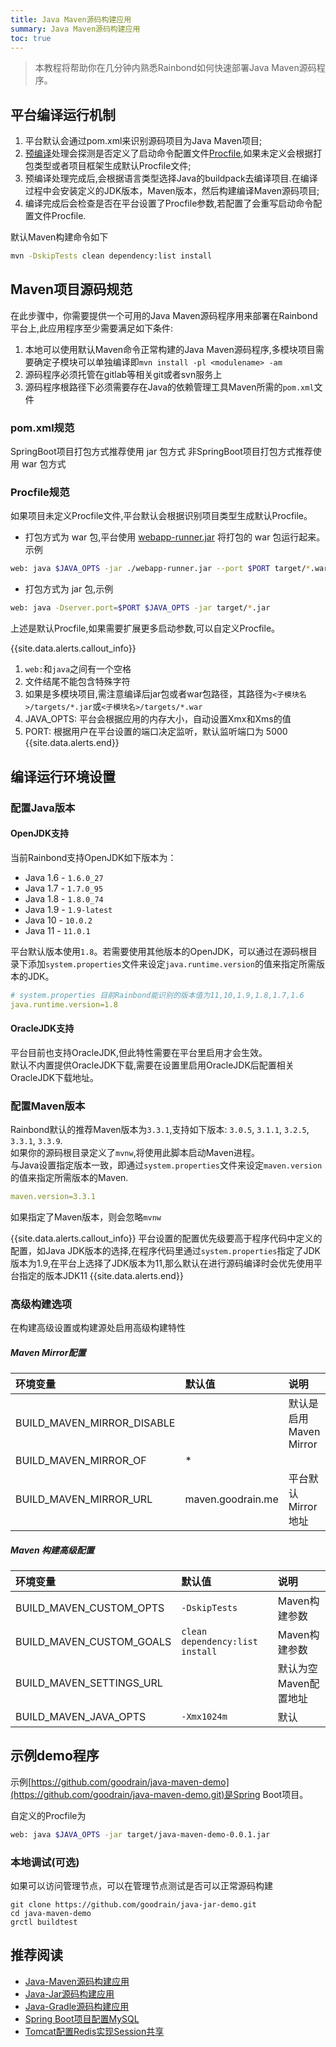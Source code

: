 ```yaml
---
title: Java Maven源码构建应用
summary: Java Maven源码构建应用
toc: true
---
```


> 本教程将帮助你在几分钟内熟悉Rainbond如何快速部署Java Maven源码程序。

## 平台编译运行机制

1. 平台默认会通过pom.xml来识别源码项目为Java Maven项目;
2. [预编译](../../../operation-manual/source-builder/principle/builder.html)处理会探测是否定义了启动命令配置文件[Procfile](./etc/procfile.html),如果未定义会根据打包类型或者项目框架生成默认Procfile文件;
3. 预编译处理完成后,会根据语言类型选择Java的buildpack去编译项目.在编译过程中会安装定义的JDK版本，Maven版本，然后构建编译Maven源码项目;
4. 编译完成后会检查是否在平台设置了Procfile参数,若配置了会重写启动命令配置文件Procfile.

默认Maven构建命令如下

```bash
mvn -DskipTests clean dependency:list install
```

## Maven项目源码规范

在此步骤中，你需要提供一个可用的Java Maven源码程序用来部署在Rainbond平台上,此应用程序至少需要满足如下条件:

1. 本地可以使用默认Maven命令正常构建的Java Maven源码程序,多模块项目需要确定子模块可以单独编译即`mvn install -pl <modulename> -am`
2. 源码程序必须托管在gitlab等相关git或者svn服务上
3. 源码程序根路径下必须需要存在Java的依赖管理工具Maven所需的`pom.xml`文件 

### pom.xml规范

SpringBoot项目打包方式推荐使用 jar 包方式
非SpringBoot项目打包方式推荐使用 war 包方式

### Procfile规范

如果项目未定义Procfile文件,平台默认会根据识别项目类型生成默认Procfile。

- 打包方式为 war 包,平台使用 [webapp-runner.jar](https://github.com/jsimone/webapp-runner) 将打包的 war 包运行起来。示例

```bash
web: java $JAVA_OPTS -jar ./webapp-runner.jar --port $PORT target/*.war
```

- 打包方式为 jar 包,示例

```bash
web: java -Dserver.port=$PORT $JAVA_OPTS -jar target/*.jar
```

上述是默认Procfile,如果需要扩展更多启动参数,可以自定义Procfile。

{{site.data.alerts.callout_info}}
1. `web:`和`java`之间有一个空格
2. 文件结尾不能包含特殊字符
3. 如果是多模块项目,需注意编译后jar包或者war包路径，其路径为`<子模块名>/targets/*.jar`或`<子模块名>/targets/*.war`  
4. JAVA_OPTS: 平台会根据应用的内存大小，自动设置Xmx和Xms的值
5. PORT: 根据用户在平台设置的端口决定监听，默认监听端口为 5000
{{site.data.alerts.end}}

## 编译运行环境设置

### 配置Java版本

#### OpenJDK支持

当前Rainbond支持OpenJDK如下版本为：

- Java 1.6 - `1.6.0_27`
- Java 1.7 - `1.7.0_95`
- Java 1.8 - `1.8.0_74`
- Java 1.9 - `1.9-latest`
- Java 10  - `10.0.2`
- Java 11  - `11.0.1`

平台默认版本使用`1.8`。若需要使用其他版本的OpenJDK，可以通过在源码根目录下添加`system.properties`文件来设定`java.runtime.version`的值来指定所需版本的JDK。

```yaml
# system.properties 目前Rainbond能识别的版本值为11,10,1.9,1.8,1.7,1.6
java.runtime.version=1.8
```

#### OracleJDK支持

平台目前也支持OracleJDK,但此特性需要在平台里启用才会生效。  
默认不内置提供OracleJDK下载,需要在设置里启用OracleJDK后配置相关OracleJDK下载地址。

### 配置Maven版本

Rainbond默认的推荐Maven版本为`3.3.1`,支持如下版本: `3.0.5`, `3.1.1`, `3.2.5`, `3.3.1`, `3.3.9`.    
如果你的源码根目录定义了`mvnw`,将使用此脚本启动Maven进程。  
与Java设置指定版本一致，即通过`system.properties`文件来设定`maven.version`的值来指定所需版本的Maven.  

```yaml
maven.version=3.3.1
```

如果指定了Maven版本，则会忽略`mvnw`

{{site.data.alerts.callout_info}}
平台设置的配置优先级要高于程序代码中定义的配置，如Java JDK版本的选择,在程序代码里通过`system.properties`指定了JDK版本为1.9,在平台上选择了JDK版本为11,那么默认在进行源码编译时会优先使用平台指定的版本JDK11
{{site.data.alerts.end}}

### 高级构建选项

在构建高级设置或构建源处启用高级构建特性

##### Maven Mirror配置

| 环境变量     | 默认值        | 说明                     |
| :------- | :----------- | :----------------------- |
| BUILD_MAVEN_MIRROR_DISABLE   |         | 默认是启用Maven Mirror                    |
| BUILD_MAVEN_MIRROR_OF | * |                      |mirrorOf值
| BUILD_MAVEN_MIRROR_URL | maven.goodrain.me |  平台默认Mirror地址                    |

##### Maven 构建高级配置

| 环境变量     | 默认值        | 说明                     |
| :------- | :----------- | :----------------------- |
| BUILD_MAVEN_CUSTOM_OPTS| `-DskipTests`| Maven构建参数|
| BUILD_MAVEN_CUSTOM_GOALS|`clean dependency:list install`|Maven构建参数|
| BUILD_MAVEN_SETTINGS_URL||默认为空Maven配置地址|
| BUILD_MAVEN_JAVA_OPTS|`-Xmx1024m`|默认|


## 示例demo程序

示例[https://github.com/goodrain/java-maven-demo](https://github.com/goodrain/java-maven-demo.git)是Spring Boot项目。

自定义的Procfile为

```bash
web: java $JAVA_OPTS -jar target/java-maven-demo-0.0.1.jar
```

### 本地调试(可选)

如果可以访问管理节点，可以在管理节点测试是否可以正常源码构建

```git
git clone https://github.com/goodrain/java-jar-demo.git
cd java-maven-demo
grctl buildtest
```

## 推荐阅读

- [Java-Maven源码构建应用](./java-maven.html)
- [Java-Jar源码构建应用](./java-jar.html)
- [Java-Gradle源码构建应用](./java-gradle.html)
- [Spring Boot项目配置MySQL](./java/spring-boot-mysql.html)
- [Tomcat配置Redis实现Session共享](./java/tomcat-redis-session.html)
